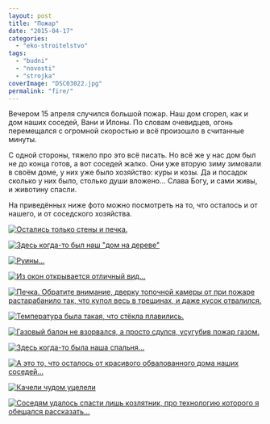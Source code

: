 ```yaml
---
layout: post
title: "Пожар"
date: "2015-04-17"
categories: 
  - "eko-stroitelstvo"
tags: 
  - "budni"
  - "novosti"
  - "strojka"
coverImage: "DSC03022.jpg"
permalink: "fire/"
---
```


Вечером 15 апреля случился большой пожар. Наш дом сгорел, как и дом наших соседей, Вани и Илоны. По словам очевидцев, огонь перемещался с огромной скоростью и всё произошло в считанные минуты.

С одной стороны, тяжело про это всё писать. Но всё же у нас дом был не до конца готов, а вот соседей жалко. Они уже вторую зиму зимовали в своём доме, у них уже было хозяйство: куры и козы. Да и посадок сколько у них было, столько души вложено... Слава Богу, и сами живы, и животину спасли.

На приведённых ниже фото можно посмотреть на то, что осталось и от нашего, и от соседского хозяйства.

<!-- READMORE -->

[![Остались только стены и печка.](images/DSC03024.jpg)](images/DSC03024.jpg "Остались только стены и печка.")

[![Здесь когда-то был наш "дом на дереве"](images/DSC03026.jpg)](images/DSC03026.jpg "Здесь когда-то был наш «дом на дереве»")

[![Руины...](images/DSC03028.jpg)](images/DSC03028.jpg "Руины...")

[![Из окон открывается отличный вид...](images/DSC03038.jpg)](images/DSC03038.jpg "Из окон открывается отличный вид...")

[![Печка. Обратите внимание, дверку топочной камеры от при пожаре растарабанило так, что купол весь в трещинах, и даже кусок отвалился.](images/DSC03039.jpg)](images/DSC03039.jpg "Печка. Обратите внимание, дверку топочной камеры от при пожаре растарабанило так, что купол весь в трещинах, и даже кусок отвалился.")

[![Температура была такая, что стёкла плавились.](images/DSC03041.jpg)](images/DSC03041.jpg "Температура была такая, что стёкла плавились.")

[![Газовый балон не взорвался, а просто сдулся, усугубив пожар газом.](images/DSC03046-e1429237461367.jpg)](images/DSC03046-e1429237461367.jpg "Газовый балон не взорвался, а просто сдулся, усугубив пожар газом.")

[![Здесь когда-то была наша спальня...](images/DSC03048.jpg)](images/DSC03048.jpg "Здесь когда-то была наша спальня...")

[![А это то, что осталось от красивого обвалованного дома наших соседей...](images/DSC03049.jpg)](images/DSC03049.jpg "А это то, что осталось от красивого обвалованного дома наших соседей...")

[![Качели чудом уцелели](images/DSC03068.jpg)](images/DSC03068.jpg "Качели чудом уцелели")

[![Соседям удалось спасти лишь козлятник, про технологию которого я обещался рассказать...](images/DSC03071.jpg)](images/DSC03071.jpg "Соседям удалось спасти лишь козлятник, про технологию которого я обещался рассказать...")
